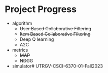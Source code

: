 
# Project Progress
- algorithm
  - ~~User Based Collaborative Filtering~~
  - ~~Item Based Collaborative Filtering~~
  - Deep Q learning 
  - A2C
- metrics
  - ~~MAP~~
  - ~~NDCG~~
- simulator# UTRGV-CSCI-6370-01-Fall2023
